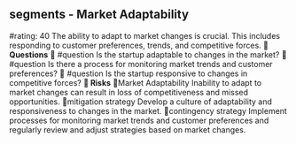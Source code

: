 

## segments - Market Adaptability
#rating: 40
The ability to adapt to market changes is crucial. This includes responding to customer preferences, trends, and competitive forces.
**💭 Questions**
💭 #question Is the startup adaptable to changes in the market?
 💭 #question Is there a process for monitoring market trends and customer preferences?
 💭 #question Is the startup responsive to changes in competitive forces?
**🚨 Risks**
🚨Market Adaptability
Inability to adapt to market changes can result in loss of competitiveness and missed opportunities.
🚨mitigation strategy
Develop a culture of adaptability and responsiveness to changes in the market.
🚨contingency strategy
Implement processes for monitoring market trends and customer preferences and regularly review and adjust strategies based on market changes.




